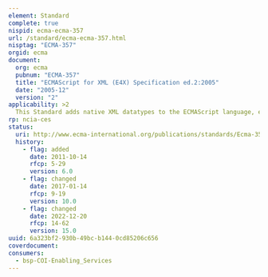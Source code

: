 ```yaml
---
element: Standard
complete: true
nispid: ecma-ecma-357
url: /standard/ecma-ecma-357.html
nisptag: "ECMA-357"
orgid: ecma
document:
  org: ecma
  pubnum: "ECMA-357"
  title: "ECMAScript for XML (E4X) Specification ed.2:2005"
  date: "2005-12"
  version: "2"
applicability: >2
  This Standard adds native XML datatypes to the ECMAScript language, extends the semantics of familiar ECMAScript operators for manipulating XML data and adds a small set of new operators for common XML operations, such as searching and filtering. It also adds support for XML literals, namespaces, qualified names and other mechanisms to facilitate XML processing.
rp: ncia-ces
status:
  uri: http://www.ecma-international.org/publications/standards/Ecma-357.htm
  history: 
    - flag: added
      date: 2011-10-14
      rfcp: 5-29
      version: 6.0
    - flag: changed
      date: 2017-01-14
      rfcp: 9-19
      version: 10.0
    - flag: changed
      date: 2022-12-20
      rfcp: 14-62
      version: 15.0
uuid: 6a323bf2-930b-49bc-b144-0cd85206c656
coverdocument:
consumers:
  - bsp-COI-Enabling_Services
---
```

